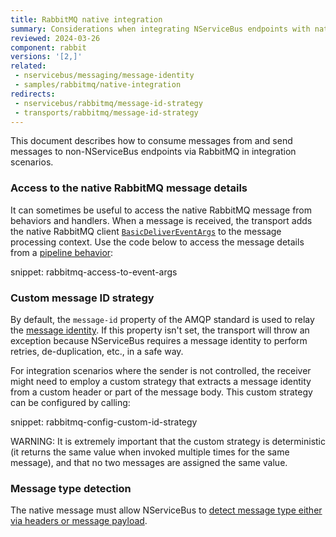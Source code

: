 ```yaml
---
title: RabbitMQ native integration
summary: Considerations when integrating NServiceBus endpoints with native RabbitMQ publishers and consumers.
reviewed: 2024-03-26
component: rabbit
versions: '[2,]'
related:
 - nservicebus/messaging/message-identity
 - samples/rabbitmq/native-integration
redirects:
 - nservicebus/rabbitmq/message-id-strategy
 - transports/rabbitmq/message-id-strategy
---
```


This document describes how to consume messages from and send messages to non-NServiceBus endpoints via RabbitMQ in integration scenarios.

### Access to the native RabbitMQ message details

It can sometimes be useful to access the native RabbitMQ message from behaviors and handlers. When a message is received, the transport adds the native RabbitMQ client [`BasicDeliverEventArgs`](https://rabbitmq.github.io/rabbitmq-dotnet-client/api/RabbitMQ.Client.Events.BasicDeliverEventArgs.html) to the message processing context. Use the code below to access the message details from a [pipeline behavior](/nservicebus/pipeline/manipulate-with-behaviors.md):

snippet: rabbitmq-access-to-event-args

### Custom message ID strategy

By default, the `message-id` property of the AMQP standard is used to relay the [message identity](/nservicebus/messaging/message-identity.md). If this property isn't set, the transport will throw an exception because NServiceBus requires a message identity to perform retries, de-duplication, etc., in a safe way.

For integration scenarios where the sender is not controlled, the receiver might need to employ a custom strategy that extracts a message identity from a custom header or part of the message body. This custom strategy can be configured by calling:

snippet: rabbitmq-config-custom-id-strategy

WARNING: It is extremely important that the custom strategy is deterministic (it returns the same value when invoked multiple times for the same message), and that no two messages are assigned the same value.

### Message type detection

The native message must allow NServiceBus to [detect message type either via headers or message payload](/nservicebus/messaging/message-type-detection.md).
